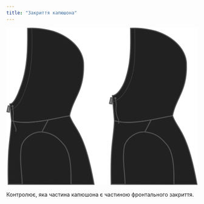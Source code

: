 ```yaml
---
title: "Закриття капюшона"
---
```


![Закриття капюшона](./hoodclosure.svg)

Контролює, яка частина капюшона є частиною фронтального закриття.




